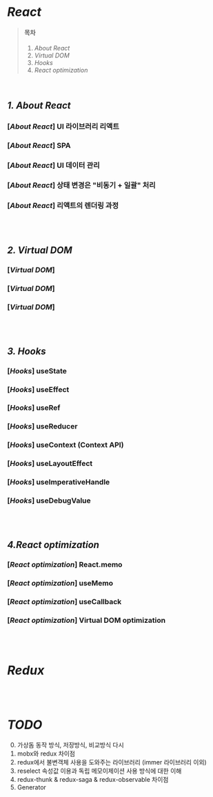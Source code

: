 # **_React_**

> #### 목차
>
> 1. _About React_
> 2. _Virtual DOM_
> 3. _Hooks_
> 4. _React optimization_

<br>

## **_1. About React_**

### [***About React***] UI 라이브러리 리액트

### [***About React***] SPA

### [***About React***] UI 데이터 관리

### [***About React***] 상태 변경은 "비동기 + 일괄" 처리

### [***About React***] 리액트의 렌더링 과정

<br>
<br>

## **_2. Virtual DOM_**

### [***Virtual DOM***]

### [***Virtual DOM***]

### [***Virtual DOM***]

<br>
<br>

## **_3. Hooks_**

### [***Hooks***] useState

### [***Hooks***] useEffect

### [***Hooks***] useRef

### [***Hooks***] useReducer

### [***Hooks***] useContext (Context API)

### [***Hooks***] useLayoutEffect

### [***Hooks***] useImperativeHandle

### [***Hooks***] useDebugValue

<br>
<br>

## **_4.React optimization_**

### [***React optimization***] React.memo

### [***React optimization***] useMemo

### [***React optimization***] useCallback

### [***React optimization***] Virtual DOM optimization

<br>
<br>

# **_Redux_**

<br>
<br>

# **_TODO_**

0. 가상돔 동작 방식, 저장방식, 비교방식 다시
1. mobx와 redux 차이점
2. redux에서 불변객체 사용을 도와주는 라이브러리 (immer 라이브러리 이외)
3. reselect 속성값 이용과 독립 메모이제이션 사용 방식에 대한 이해
4. redux-thunk & redux-saga & redux-observable 차이점
5. Generator
